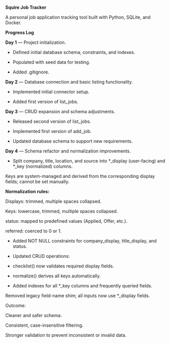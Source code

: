 **Squire Job Tracker**

A personal job application tracking tool built with Python, SQLite, and Docker.

**Progress Log**

**Day 1** — Project initialization.

- Defined initial database schema, constraints, and indexes.

- Populated with seed data for testing.

- Added .gitignore.

**Day 2** — Database connection and basic listing functionality.

- Implemented initial connector setup.

- Added first version of list_jobs.

**Day 3** — CRUD expansion and schema adjustments.

- Released second version of list_jobs.

- Implemented first version of add_job.

- Updated database schema to support new requirements.

**Day 4** — Schema refactor and normalization improvements.

- Split company, title, location, and source into *_display (user-facing) and *_key (normalized) columns.

Keys are system-managed and derived from the corresponding display fields; cannot be set manually.

**Normalization rules:**

Displays: trimmed, multiple spaces collapsed.

Keys: lowercase, trimmed, multiple spaces collapsed.

status: mapped to predefined values (Applied, Offer, etc.).

referred: coerced to 0 or 1.

- Added NOT NULL constraints for company_display, title_display, and status.

- Updated CRUD operations:

- checklist() now validates required display fields.

- normalize() derives all keys automatically.


- Added indexes for all *_key columns and frequently queried fields.

Removed legacy field-name shim; all inputs now use *_display fields.

Outcome:

Cleaner and safer schema.

Consistent, case-insensitive filtering.

Stronger validation to prevent inconsistent or invalid data.